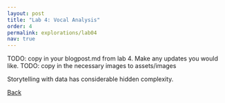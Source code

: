 ```yaml
---
layout: post
title: "Lab 4: Vocal Analysis"
order: 4
permalink: explorations/lab04
nav: true
---
```


TODO: copy in your blogpost.md from lab 4. Make any updates you would like.
TODO: copy in the necessary images to assets/images

Storytelling with data has considerable hidden complexity.

[Back](/explorations.html/)
